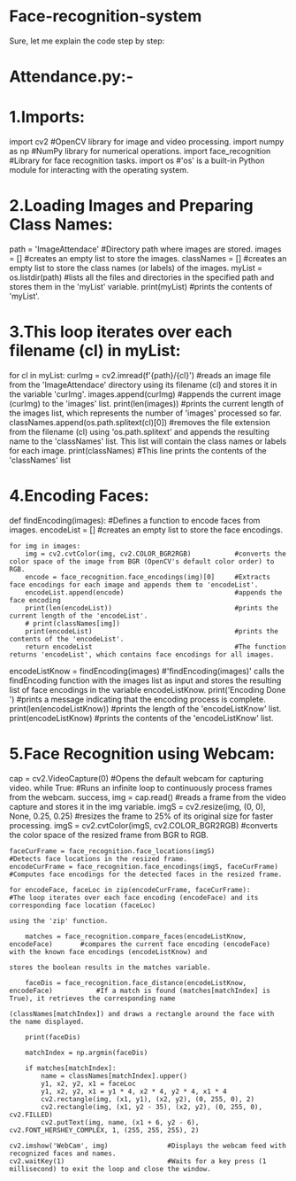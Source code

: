 # Face-recognition-system
Sure, let me explain the code step by step:

# Attendance.py:-

# 1.Imports:

import cv2                 #OpenCV library for image and video processing.
import numpy as np         #NumPy library for numerical operations.
import face_recognition    #Library for face recognition tasks.
import os                  #'os' is a built-in Python module for interacting with the operating system.


# 2.Loading Images and Preparing Class Names:

path = 'ImageAttendace'         #Directory path where images are stored.
images = []                     #creates an empty list to store the images.
classNames = []                 #creates an empty list to store the class names (or labels) of the images.
myList = os.listdir(path)       #lists all the files and directories in the specified path and stores them in the 'myList' variable.
print(myList)                   #prints the contents of 'myList'.


# 3.This loop iterates over each filename (cl) in myList:

for cl in myList:
    curImg = cv2.imread(f'{path}/{cl}')             #reads an image file from the 'ImageAttendace' directory using its filename (cl) and stores it in the variable 'curImg'.
    images.append(curImg)                           #appends the current image (curImg) to the 'images' list.
    print(len(images))                              #prints the current length of the images list, which represents the number of 'images' processed so far.
    classNames.append(os.path.splitext(cl)[0])      #removes the file extension from the filename (cl) using 'os.path.splitext' and appends the resulting name to the 'classNames' list. 
                                                     This list will contain the class names or labels for each image.
print(classNames)                                   #This line prints the contents of the 'classNames' list



# 4.Encoding Faces:

def findEncoding(images):                                     #Defines a function to encode faces from images.
    encodeList = []                                           #creates an empty list to store the face encodings.

    for img in images:
        img = cv2.cvtColor(img, cv2.COLOR_BGR2RGB)           #converts the color space of the image from BGR (OpenCV's default color order) to RGB.
        encode = face_recognition.face_encodings(img)[0]     #Extracts face encodings for each image and appends them to 'encodeList'.
        encodeList.append(encode)                            #appends the face encoding
        print(len(encodeList))                               #prints the current length of the 'encodeList'.
        # print(classNames[img]) 
        print(encodeList)                                    #prints the contents of the 'encodeList'.
        return encodeList                                    #The function returns 'encodeList', which contains face encodings for all images.

encodeListKnow = findEncoding(images)                        #'findEncoding(images)' calls the findEncoding function with the images list as input and stores the resulting list of face 
                                                               encodings in the variable encodeListKnow.
print('Encoding Done ')                                      #prints a message indicating that the encoding process is complete.
print(len(encodeListKnow))                                   #prints the length of the 'encodeListKnow' list.
print(encodeListKnow)                                        #prints the contents of the 'encodeListKnow' list.



# 5.Face Recognition using Webcam:

cap = cv2.VideoCapture(0)                        #Opens the default webcam for capturing video.
while True:                                      #Runs an infinite loop to continuously process frames from the webcam.
    success, img = cap.read()                    #reads a frame from the video capture and stores it in the img variable.
    imgS = cv2.resize(img, (0, 0), None, 0.25, 0.25)     #resizes the frame to 25% of its original size for faster processing.
    imgS = cv2.cvtColor(imgS, cv2.COLOR_BGR2RGB)         #converts the color space of the resized frame from BGR to RGB.

    faceCurFrame = face_recognition.face_locations(imgS)                     #Detects face locations in the resized frame.
    encodeCurFrame = face_recognition.face_encodings(imgS, faceCurFrame)     #Computes face encodings for the detected faces in the resized frame.

    for encodeFace, faceLoc in zip(encodeCurFrame, faceCurFrame):                 #The loop iterates over each face encoding (encodeFace) and its corresponding face location (faceLoc) 
                                                                                    using the 'zip' function.

        matches = face_recognition.compare_faces(encodeListKnow, encodeFace)       #compares the current face encoding (encodeFace) with the known face encodings (encodeListKnow) and 
                                                                                     stores the boolean results in the matches variable.

        faceDis = face_recognition.face_distance(encodeListKnow, encodeFace)           #If a match is found (matches[matchIndex] is True), it retrieves the corresponding name 
                                                                                        (classNames[matchIndex]) and draws a rectangle around the face with the name displayed.

        print(faceDis)

        matchIndex = np.argmin(faceDis)

        if matches[matchIndex]:
            name = classNames[matchIndex].upper()
            y1, x2, y2, x1 = faceLoc
            y1, x2, y2, x1 = y1 * 4, x2 * 4, y2 * 4, x1 * 4
            cv2.rectangle(img, (x1, y1), (x2, y2), (0, 255, 0), 2)
            cv2.rectangle(img, (x1, y2 - 35), (x2, y2), (0, 255, 0), cv2.FILLED)
            cv2.putText(img, name, (x1 + 6, y2 - 6), cv2.FONT_HERSHEY_COMPLEX, 1, (255, 255, 255), 2)

    cv2.imshow('WebCam', img)               #Displays the webcam feed with recognized faces and names.
    cv2.waitKey(1)                          #Waits for a key press (1 millisecond) to exit the loop and close the window.
